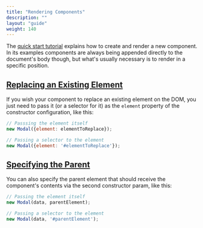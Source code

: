 ```yaml
---
title: "Rendering Components"
description: ""
layout: "guide"
weight: 140
---
```


<article>

The [quick start tutorial](/docs) explains how to create and render a new
component. In its examples components are always being appended directly to the
document's body though, but what's usually necessary is to render in a specific
position.

</article>

<article id="replacing_an_existing_element">

## [Replacing an Existing Element](#replacing_an_existing_element)

If you wish your component to replace an existing element on the DOM, you just
need to pass it (or a selector for it) as the `element` property of the
constructor configuration, like this:

```javascript
// Passsing the element itself
new Modal({element: elementToReplace});

// Passing a selector to the element
new Modal({element: '#elementToReplace'});
```

</article>

<article id="specifying_the_parent">

## [Specifying the Parent](#specifying_the_parent)

You can also specify the parent element that should receive the component's
contents via the second constructor param, like this:

```javascript
// Passing the element itself
new Modal(data, parentElement);

// Passing a selector to the element
new Modal(data, '#parentElement');
```

</article>